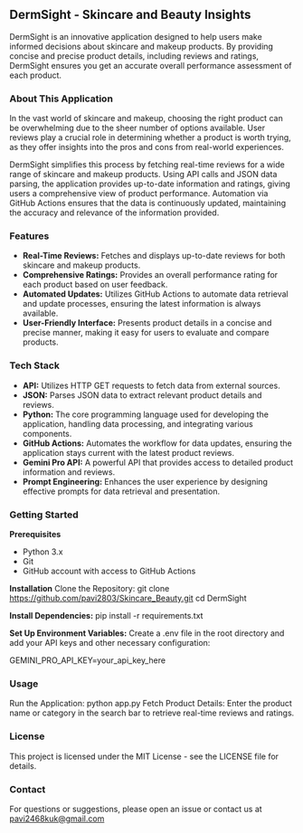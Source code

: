 ## DermSight - Skincare and Beauty Insights
DermSight is an innovative application designed to help users make informed decisions about skincare and makeup products. By providing concise and precise product details, including reviews and ratings, DermSight ensures you get an accurate overall performance assessment of each product.

### About This Application
In the vast world of skincare and makeup, choosing the right product can be overwhelming due to the sheer number of options available. User reviews play a crucial role in determining whether a product is worth trying, as they offer insights into the pros and cons from real-world experiences.

DermSight simplifies this process by fetching real-time reviews for a wide range of skincare and makeup products. Using API calls and JSON data parsing, the application provides up-to-date information and ratings, giving users a comprehensive view of product performance. Automation via GitHub Actions ensures that the data is continuously updated, maintaining the accuracy and relevance of the information provided.

### Features
* **Real-Time Reviews:** Fetches and displays up-to-date reviews for both skincare and makeup products.
* **Comprehensive Ratings:** Provides an overall performance rating for each product based on user feedback.
* **Automated Updates:** Utilizes GitHub Actions to automate data retrieval and update processes, ensuring the latest information is always available.
* **User-Friendly Interface:** Presents product details in a concise and precise manner, making it easy for users to evaluate and compare products.

### Tech Stack
* **API:** Utilizes HTTP GET requests to fetch data from external sources.
* **JSON:** Parses JSON data to extract relevant product details and reviews.
* **Python:** The core programming language used for developing the application, handling data processing, and integrating various components.
* **GitHub Actions:** Automates the workflow for data updates, ensuring the application stays current with the latest product reviews.
* **Gemini Pro API:** A powerful API that provides access to detailed product information and reviews.
* **Prompt Engineering:** Enhances the user experience by designing effective prompts for data retrieval and presentation.

### Getting Started
**Prerequisites**
* Python 3.x
* Git
* GitHub account with access to GitHub Actions
  
**Installation**
Clone the Repository:
git clone https://github.com/pavi2803/Skincare_Beauty.git
cd DermSight

**Install Dependencies:**
pip install -r requirements.txt

**Set Up Environment Variables:**
Create a .env file in the root directory and add your API keys and other necessary configuration:

GEMINI_PRO_API_KEY=your_api_key_here

### Usage
Run the Application:
python app.py
Fetch Product Details:
Enter the product name or category in the search bar to retrieve real-time reviews and ratings.

### License
This project is licensed under the MIT License - see the LICENSE file for details.

### Contact
For questions or suggestions, please open an issue or contact us at pavi2468kuk@gmail.com


